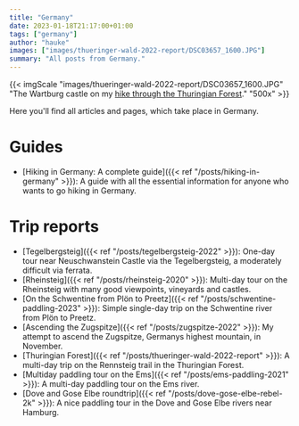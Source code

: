 ```yaml
---
title: "Germany"
date: 2023-01-18T21:17:00+01:00
tags: ["germany"]
author: "hauke"
images: ["images/thueringer-wald-2022-report/DSC03657_1600.JPG"]
summary: "All posts from Germany."
---
```


{{< imgScale "images/thueringer-wald-2022-report/DSC03657_1600.JPG" "The Wartburg castle on my [hike through the Thuringian Forest](/en/posts/thueringer-wald-2022-report)." "500x" >}}

Here you'll find all articles and pages, which take place in Germany.

# Guides

* [Hiking in Germany: A complete guide]({{< ref "/posts/hiking-in-germany" >}}): A guide with all the essential information for anyone who wants to go hiking in Germany.

# Trip reports

* [Tegelbergsteig]({{< ref "/posts/tegelbergsteig-2022" >}}): One-day tour near Neuschwanstein Castle via the Tegelbergsteig, a moderately difficult via ferrata.
* [Rheinsteig]({{< ref "/posts/rheinsteig-2020" >}}): Multi-day tour on the Rheinsteig with many good viewpoints, vineyards and castles.
* [On the Schwentine from Plön to Preetz]({{< ref "/posts/schwentine-paddling-2023" >}}): Simple single-day trip on the Schwentine river from Plön to Preetz.
* [Ascending the Zugspitze]({{< ref "/posts/zugspitze-2022" >}}): My attempt to ascend the Zugspitze, Germanys highest mountain, in November.
* [Thuringian Forest]({{< ref "/posts/thueringer-wald-2022-report" >}}): A multi-day trip on the Rennsteig trail in the Thuringian Forest.
* [Multiday paddling tour on the Ems]({{< ref "/posts/ems-paddling-2021" >}}): A multi-day paddling tour on the Ems river.
* [Dove and Gose Elbe roundtrip]({{< ref "/posts/dove-gose-elbe-rebel-2k" >}}): A nice paddling tour in the Dove and Gose Elbe rivers near Hamburg.

